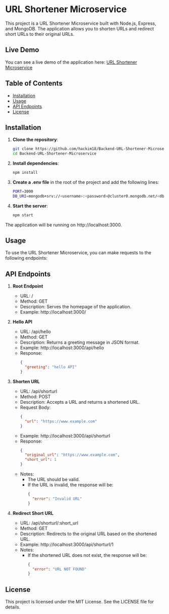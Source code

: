 # URL Shortener Microservice

This project is a URL Shortener Microservice built with Node.js, Express, and MongoDB. The application allows you to shorten URLs and redirect short URLs to their original URLs.

## Live Demo

You can see a live demo of the application here: [URL Shortener Microservice](https://url-shortener.hackimtech.com)

## Table of Contents

- [Installation](#installation)
- [Usage](#usage)
- [API Endpoints](#api-endpoints)
- [License](#license)

## Installation

1. **Clone the repository**:

   ```sh
   git clone https://github.com/hackim18/Backend-URL-Shortener-Microservice
   cd Backend-URL-Shortener-Microservice
   ```

2. **Install dependencies**:

   ```sh
   npm install
   ```

3. **Create a .env file** in the root of the project and add the following lines:

   ```sh
   PORT=3000
   DB_URI=mongodb+srv://<username>:<password>@cluster0.mongodb.net/<dbname>?retryWrites=true&w=majority
   ```

4. **Start the server**:
   ```sh
   npm start
   ```

The application will be running on http://localhost:3000.

## Usage

To use the URL Shortener Microservice, you can make requests to the following endpoints:

## API Endpoints

1. **Root Endpoint**

   - URL: /
   - Method: GET
   - Description: Serves the homepage of the application.
   - Example: http://localhost:3000/

2. **Hello API**

   - URL: /api/hello
   - Method: GET
   - Description: Returns a greeting message in JSON format.
   - Example: http://localhost:3000/api/hello
   - Response:
     ```json
     {
       "greeting": "hello API"
     }
     ```

3. **Shorten URL**

   - URL: /api/shorturl
   - Method: POST
   - Description: Accepts a URL and returns a shortened URL.
   - Request Body:
     ```json
     {
       "url": "https://www.example.com"
     }
     ```
   - Example: http://localhost:3000/api/shorturl
   - Response:
     ```json
     {
       "original_url": "https://www.example.com",
       "short_url": 1
     }
     ```
   - Notes:
     - The URL should be valid.
     - If the URL is invalid, the response will be:
       ```json
       {
         "error": "Invalid URL"
       }
       ```

4. **Redirect Short URL**
   - URL: /api/shorturl/:short_url
   - Method: GET
   - Description: Redirects to the original URL based on the shortened URL.
   - Example: http://localhost:3000/api/shorturl/1
   - Notes:
     - If the shortened URL does not exist, the response will be:
       ```json
       {
         "error": "URL NOT FOUND"
       }
       ```

## License

This project is licensed under the MIT License. See the LICENSE file for details.
